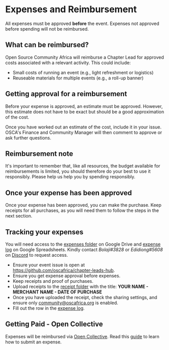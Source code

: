 
# Expenses and Reimbursement

All expenses must be approved **before** the event. Expenses not approved before spending will not be reimbursed.

## What can be reimbursed?

Open Source Community Africa will reimburse a Chapter Lead for approved costs associated with a relevant activity. This could include:

- Small costs of running an event (e.g., light refreshment or logistics)
- Reuseable materials for multiple events (e.g., a roll-up banner)

## Getting approval for a reimbursement

Before your expense is approved, an estimate must be approved. However, this estimate does not have to be exact but should be a good approximation of the cost. 

Once you have worked out an estimate of the cost, include it in your issue. OSCA's Finance and Community Manager will then comment to approve or ask further questions.

## Reimbursement note

It's important to remember that, like all resources, the budget available for reimbursements is limited, you should therefore do your best to use it responsibly. Please help us help you by spending responsibly.

## Once your expense has been approved

Once your expense has been approved, you can make the purchase. Keep receipts for all purchases, as you will need them to follow the steps in the next section.

## Tracking your expenses

You will need access to the [expenses folder](https://drive.google.com/drive/folders/12nmfXKsLdxx0bDPmIf_xOaylP82aEbZs?usp=sharing) on Google Drive and [expense log](https://docs.google.com/spreadsheets/d/1OXQcCQ3FDHxbxTb-796xf1yPVuF3ipDP8g7UcbaLmm8/edit?usp=sharing) on Google Spreadsheets. Kindly contact _Bolaji#3828_ or _Edidiong#5608_ on [Discord](https://discord.gg/8STPZzN) to request access.

- Ensure your event issue is open at https://github.com/oscafrica/chapter-leads-hub.
- Ensure you get expense approval before expenses.
- Keep receipts and proof of purchases.
- Upload receipts to the [receipt folder](https://drive.google.com/drive/folders/12nmfXKsLdxx0bDPmIf_xOaylP82aEbZs?usp=sharing) with the title: **YOUR NAME - MERCHANT NAME - DATE OF PURCHASE**
- Once you have uploaded the receipt, check the sharing settings, and ensure only community@oscafrica.org is enabled.
- Fill out the row in the [expense log](https://docs.google.com/spreadsheets/d/1OXQcCQ3FDHxbxTb-796xf1yPVuF3ipDP8g7UcbaLmm8/edit?usp=sharing).

## Getting Paid - Open Collective

Expenses will be reimbursed via [Open Collective](https://opencollective.com/osca). Read this [guide](https://docs.oscafrica.org/expenses-and-getting-paid/submitting-expenses) to learn how to submit an expense.

